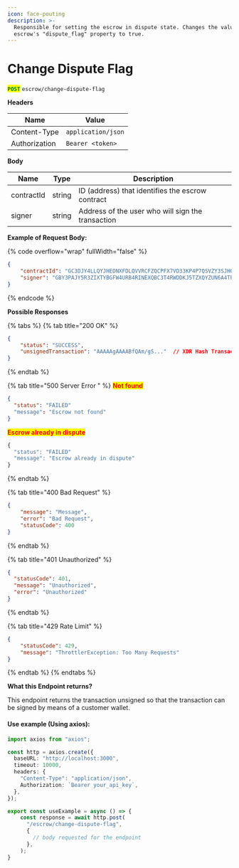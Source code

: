 ```yaml
---
icon: face-pouting
description: >-
  Responsible for setting the escrow in dispute state. Changes the value of the
  escrow's "dispute_flag" property to true.
---
```


# Change Dispute Flag

<mark style="color:green;">**`POST`**</mark> `escrow/change-dispute-flag`

**Headers**

| Name          | Value              |
| ------------- | ------------------ |
| Content-Type  | `application/json` |
| Authorization | `Bearer <token>`   |

**Body**

| Name       | Type   | Description                                       |
| ---------- | ------ | ------------------------------------------------- |
| contractId | string | ID (address) that identifies the escrow contract  |
| signer     | string | Address of the user who will sign the transaction |

**Example of Request Body:**

{% code overflow="wrap" fullWidth="false" %}
```json
{
	"contractId": "GC3DJY4LLQYJHEONXFDLQVVRCFZQCPFX7VD33KP4P7QSVZY3SJHQBZGV",
	"signer": "GBY3PAJY5R3ZIXTYBGFW4URB4RINEXQBC3T4RWDDKJ5TZXQYZUN6A4TP", 
}
```
{% endcode %}

**Possible Responses**

{% tabs %}
{% tab title="200 OK" %}
```json
{
    "status": "SUCCESS",
    "unsignedTransaction": "AAAAAgAAAABfQAm/gS..."  // XDR Hash Transaction
}
```
{% endtab %}

{% tab title="500 Server Error " %}
<mark style="color:red;">**Not found**</mark>

```json
{
  "status": "FAILED"
  "message": "Escrow not found"
}
```

<mark style="color:red;">**Escrow already in dispute**</mark>

```javascript
{
  "status": "FAILED"
  "message": "Escrow already in dispute"
}
```
{% endtab %}

{% tab title="400 Bad Request" %}
```json
{
    "message": "Message",
    "error": "Bad Request",
    "statusCode": 400
}
```
{% endtab %}

{% tab title="401 Unauthorized" %}
```json
{
  "statusCode": 401,
  "message": "Unauthorized",
  "error": "Unauthorized"
}
```
{% endtab %}

{% tab title="429 Rate Limit" %}
```json
{
    "statusCode": 429,
    "message": "ThrottlerException: Too Many Requests"
}
```
{% endtab %}
{% endtabs %}

**What this Endpoint returns?**

This endpoint returns the transaction unsigned so that the transaction can be signed by means of a customer wallet.

#### Use example (Using axios):

```typescript
import axios from "axios";

const http = axios.create({
  baseURL: "http://localhost:3000",
  timeout: 10000,
  headers: {
    "Content-Type": "application/json",
    Authorization: `Bearer your_api_key`,
  },
});

export const useExample = async () => {
    const response = await http.post(
      "/escrow/change-dispute-flag",
      {
        // body requested for the endpoint
      },
    ); 
}
```
